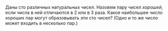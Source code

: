 Даны сто различных натуральных чисел. Назовем пару чисел *хорошей*, если числа в ней отличаются в 2 или в 3 раза. Какое наибольшее число хороших пар могут образовывать эти сто чисел? (Одно и то же число может входить в несколько пар.)